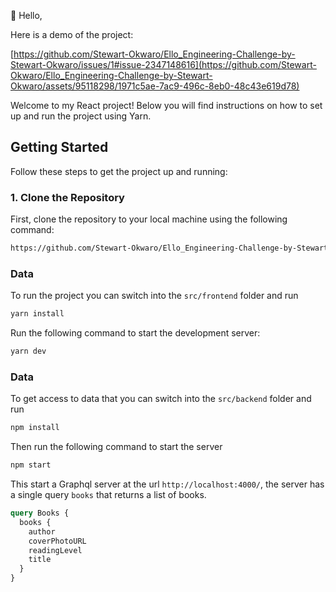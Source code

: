 👋 Hello,

Here is a demo of the project:

[https://github.com/Stewart-Okwaro/Ello_Engineering-Challenge-by-Stewart-Okwaro/issues/1#issue-2347148616](https://github.com/Stewart-Okwaro/Ello_Engineering-Challenge-by-Stewart-Okwaro/assets/95118298/1971c5ae-7ac9-496c-8eb0-48c43e619d78)

Welcome to my React project! Below you will find instructions on how to set up and run the project using Yarn.
## Getting Started

Follow these steps to get the project up and running:

### 1. Clone the Repository

First, clone the repository to your local machine using the following command:

```sh
https://github.com/Stewart-Okwaro/Ello_Engineering-Challenge-by-Stewart-Okwaro.git
```

### Data
To run the project you can switch into the `src/frontend` folder and run

```bash
yarn install
```

Run the following command to start the development server:

```bash
yarn dev
```

### Data
To get access to data that you can switch into the `src/backend` folder and run

```bash
npm install
```

Then run the following command to start the server

```bash
npm start
```

This start a Graphql server at the url `http://localhost:4000/`, the server has a single query `books` that returns a list of books. 

```graphql
query Books {
  books {
    author
    coverPhotoURL
    readingLevel
    title
  }
}
```



